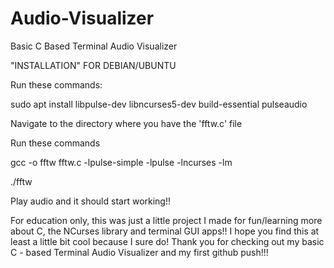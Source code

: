# Audio-Visualizer
Basic C Based Terminal Audio Visualizer

"INSTALLATION" FOR DEBIAN/UBUNTU

Run these commands:

sudo apt install libpulse-dev libncurses5-dev build-essential pulseaudio

Navigate to the directory where you have the 'fftw.c' file

Run these commands

gcc -o fftw fftw.c -lpulse-simple -lpulse -lncurses -lm

./fftw


Play audio and it should start working!!


For education only, this was just a little project I made for fun/learning more about C, the NCurses library and terminal GUI apps!!
I hope you find this at least a little bit cool because I sure do!
Thank you for checking out my basic C - based Terminal Audio Visualizer and my first github push!!!
